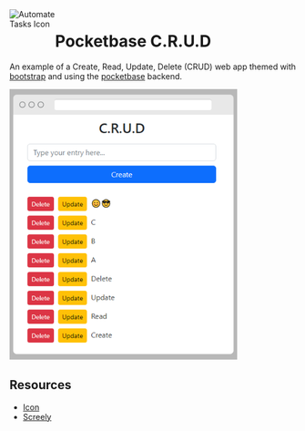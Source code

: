 <img align="left" width="80" height="80" src="pb_public/favicon.ico" alt="Automate Tasks Icon">

# Pocketbase C.R.U.D
An example of a Create, Read, Update, Delete (CRUD) web app themed with [bootstrap](https://getbootstrap.com/) and using the  [pocketbase](https://github.com/pocketbase/pocketbase) backend.

<kbd><img width="400" src="screenshot.png" alt="Automate Tasks Icon"></kbd>

## Resources
- [Icon](https://www.icons101.com/icon/id_83391/setid_3024/Geoit_Two_Dock_Icons_by_turkerinanmaz/Notes)
- [Screely](https://www.screely.com/)
